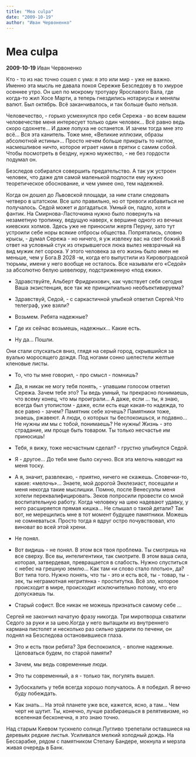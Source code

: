 ```yaml
---
title: "Mea culpa"
date: "2009-10-19"
author: "Иван Червоненко"
---
```


# Mea culpa

**2009-10-19** Иван Червоненко

Кто - то из нас точно сошел с ума: я это или мир -  уже не  важно. Именно эта  мысль не давала покоя Сережке Безследову  в то хмурое осеннее утро. Он шел  по мокрому тротуару Ярославого Вала, где  когда-то жил  Хосе Марти, а теперь гнездились  нотариусы и менялы валют. Был октябрь.  Всё заканчивалось, и  так больше было нельзя.

Человечество, - горько усмехнулся про себя Сережа - во всем вашем человечестве меня интересует только один человек... Всё равно ведь скоро  сдохнете...  И даже лопуха не останется. И зачем тогда мне это всё...  Вся эта канитель. Тоже мне, «Великие иллюзии, образы абсолютной истины»... Просто нечем  больше  прикрыть то наглое, насмешливое  ничто, которое играет нами в прятки с самим собой. Чтобы посмотреть в бездну, нужно мужество, - не без гордости подумал он.

Безследов собирался совершить предательство.  А так уж устроен человек, что даже для самой маленькой подлости ему нужно теоретическое обоснование, и чем умнее оно, тем надежней.

Когда он дошел до Львовской площади, за ним стали следовать четверо в штатском. Все шло правильно, но от тревоги избавиться не получалось. Седой может и догадаться. Умный он, падло, хотя и фантик. На Смирнова-Ласточкина нужно было повернуть на незаметную тропинку,  ведущую наверх, к вершине одного из  вечных киевских холмов. Здесь уже не приносили жертв  Перуну, зато тут устроили себе норы всякие отбросы общества. Попрятались, словно крысы, -  думал Сережа - но ничего, я уж извлеку вас на свет божий.В ответ на условный стук из открывшегося люка вылез невзрачный на вид мужик лет сорока. У этого человека за его жизнь было имен не меньше, чем у Бога.В 2028 -м, когда его выпустили из Кировоградской тюрьмы, имени у него вообще не осталось. Все называли его «Седой» за  абсолютно белую  шевелюру, подстриженную «под ежик».

- Здравствуйте, Альберт Фридрихович, как чувствует себя  сегодня Ваша экзистенция, все так же принципиально необъективируема?

- Здравствуй,  Седой,  -  с саркастичной улыбкой ответил Сергей.Что телеграф, уже взяли?

- Возьмем. Ребята надежные?

- Где их сейчас возьмешь, надежных... Какие есть.

- Ну да... Пошли.

Они стали спускаться вниз, глядя на серый город, скрывшийся за вуалью моросящего дождя. Под ногами сонно шелестели желтые кленовые листы.

- То, что ты мне говорил, - про  смысл - помнишь?

- Да, я никак не могу тебя понять, - упавшим голосом ответил Сережа. Зачем тебе это? Ты ведь умный, ты прекрасно понимаешь, что всему конец, что мы проиграли...  А даже, если ... ты, я знаю, всегда был утопистом - даже, если есть еще какая-то надежда,  то все равно - зачем? Памятник себе хочешь?  Памятники тоже, знаешь, ржавеют. А люди, о которых ты беспокоишься, и подавно...  Не нужны им мы с тобой, понимаешь? Не нужны! Жизнь - это страдание, им проще быть товаром. Ты только несчастье им приносишь!

- Тебя, я вижу, тоже несчастным сделал? -  грустно улыбнулся Седой.

- Я - другое...  До тебя мне было скучно. Вся эта мелочь наводит на меня тоску.

- А я, значит, развлекаю, - приятно, ничего не скажешь. Словечки-то,  какие: «мелочь»... Знаете, мой дорогой Экклезиаст,  посещали и меня некогда такие мыслишки.  Помню, после Венесуэлы меня хотели переквалифицировать. Зеков попросили провести со мной воспитательную работу. Когда человеку на шею надевают удавку, у него расширяется прямая кишка... Не слышал о такой детали? Так вот, не мерещились мне в тот момент будущее памятники. Можешь не сомневаться. Просто тогда я вдруг остро почувствовал, кто виноват во всей этой хрени.

- Не понял.

- Вот видишь - не понял. В этом вся твоя проблема. Ты смотришь на все сверху. Все вы, интелигентики, так смотрите. В этом ваша сила, которая, затвердевая, превращается в слабость. Нужно спуститься с небес на грешную землю...  Как там «и слово стало плотью», да? Вот типа того. Нужно понять, что ты  - это и есть всё, ты - товар, ты - зек, ты неграмотная негритянка - проститутка. Всё зло, которое происходит  в мире, происходит исключительно потому, что его допускаешь ты.

- Старый софист. Все никак не можешь признаться самому себе ...

Сергей не закончил начатую фразу никогда. Три миротворца схватили Седого за руки и за шею.Когда у него вытащили из внутреннего кармана пистолет и несколько раз сильно ударили по печени, он поднял на Безследова остановившиеся глаза.

- Это и есть твои ребята? Зря беспокоился, - вполне надежные. Целоваться будем, по старой памяти?

- Зачем, мы ведь современные люди.

- Это ты современный, а я - только так, погулять вышел.

- Зубоскалить у тебя всегда хорошо получалось. А я победил. Я вечно буду побеждать.

- Как знать...  На этой планете уже все, кажется, ясно, а там... Чем черт не шутит. Ты, конечно, лучше разбираешься в релятивизме, но вселенная бесконечна, я это знаю точно.

Над старым Киевом тускнело солнце.Пугливо трепетали оставшиеся на деревьях редкие листья. Усиливался мелкий холодный дождь. На Бессарабке, рядом с памятником Степану Бандере, мокнула и мерзла живая очередь в Банк.